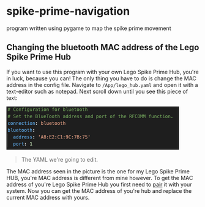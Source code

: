 # spike-prime-navigation
program written using pygame to map the spike prime movement


## Changing the bluetooth MAC address of the Lego Spike Prime Hub

If you want to use this program with your own Lego Spike Prime Hub, you're in luck, because you can! The only thing you have to do is change the MAC address in the config file. Navigate to <code>/App/lego_hub.yaml</code> and open it with a text-editor such as notepad. Next scroll down until you see this piece of text:

![YAML to edit](./pictures/yaml_to_edit.png "The YAML we're going to edit.")
> The YAML we're going to edit.

The MAC address seen in the picture is the one for my Lego Spike Prime HUB, you're MAC address is different from mine however. To get the MAC address of you're Lego Spike Prime Hub you first need to [pair](https://education.lego.com/en-us/product-resources/spike-prime/troubleshooting/bluetooth-connectivity) it with your system. Now you can get the MAC address of you're hub and replace the current MAC address with yours.